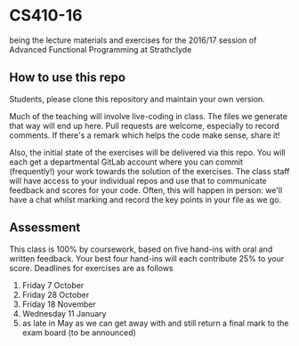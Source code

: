 # CS410-16
being the lecture materials and exercises for the 2016/17 session of Advanced Functional Programming at Strathclyde

## How to use this repo

Students, please clone this repository and maintain your own version.

Much of the teaching will involve live-coding in class. The files we generate that way will end up here. Pull requests are welcome, especially to record comments. If there's a remark which helps the code make sense, share it!

Also, the initial state of the exercises will be delivered via this repo. You will each get a departmental GitLab account where you can commit (frequently!) your work towards the solution of the exercises. The class staff will have access to your individual repos and use that to communicate feedback and scores for your code. Often, this will happen in person: we'll have a chat whilst marking and record the key points in your file as we go.

## Assessment

This class is 100% by coursework, based on five hand-ins with oral and written feedback. Your best four hand-ins will each contribute 25% to your score. Deadlines for exercises are as follows

  1. Friday     7 October
  2. Friday    28 October
  3. Friday    18 November
  4. Wednesday 11 January
  5. as late in May as we can get away with and still return a final mark to the exam board (to be announced)
